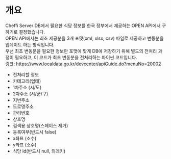 # 개요

Cheffi Server DB에서 필요한 식당 정보를 한국 정부에서 제공하는 OPEN API에서 구하기로 결정했습니다.
<br>
OPEN API에서는 최초 제공분을 3개 포맷(xml, xlsx, csv) 파일로 제공하고 변동분을 업데이트 하는 방식입니다.
<br>
우선 최초 변동분을 필요한 정보만 포맷에 맞게 DB에 저장하기 위해 별도의 전처리 과정이 필요하고, 이 코드가 최초 변동분을 전처리하는 파이썬 코드입니다.
<br> 
링크: https://www.localdata.go.kr/devcenter/apiGuide.do?menuNo=20002

- 전처리할 정보
- 카테고리(업태)
- 1차주소 (시/도)
- 2자주소 (시/군/구)
- 지번주소
- 도로명주소
- 관리번호
- 상호명
- 검색용 상호명(스페이스 제거)
- 등록여부(반드시 false)
- x좌표 (소수)
- y좌표 (소수)
- 식당 id(반드시 null, 외래키)
